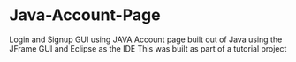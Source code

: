 # Java-Account-Page
Login and Signup GUI using JAVA
 Account page built out of Java using the JFrame GUI and Eclipse as the IDE
 This was built as part of a tutorial project
